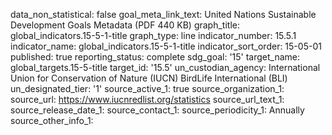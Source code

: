 data_non_statistical: false
goal_meta_link_text: United Nations Sustainable Development Goals Metadata (PDF 440
  KB)
graph_title: global_indicators.15-5-1-title
graph_type: line
indicator_number: 15.5.1
indicator_name: global_indicators.15-5-1-title
indicator_sort_order: 15-05-01
published: true
reporting_status: complete
sdg_goal: '15'
target_name: global_targets.15-5-title
target_id: '15.5'
un_custodian_agency: International Union for Conservation of Nature (IUCN) BirdLife
  International (BLI)
un_designated_tier: '1'
source_active_1: true
source_organization_1: 
source_url: https://www.iucnredlist.org/statistics
source_url_text_1: 
source_release_date_1: 
source_contact_1: 
source_periodicity_1: Annually
source_other_info_1: 